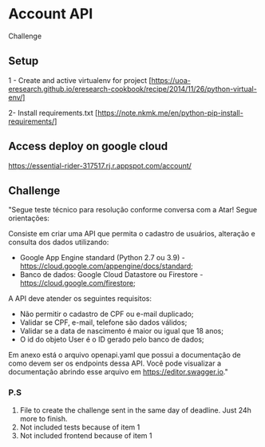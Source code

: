 # Account API
Challenge

## Setup

1 - Create and active virtualenv for project
[https://uoa-eresearch.github.io/eresearch-cookbook/recipe/2014/11/26/python-virtual-env/]

2- Install requirements.txt
[https://note.nkmk.me/en/python-pip-install-requirements/]

## Access deploy on google cloud
https://essential-rider-317517.rj.r.appspot.com/account/

## Challenge
"Segue teste técnico para resolução conforme conversa com a Atar!
Segue orientações:

Consiste em criar uma API que permita o cadastro de usuários, alteração e consulta dos dados utilizando:

- Google App Engine standard (Python 2.7 ou 3.9) - https://cloud.google.com/appengine/docs/standard;
- Banco de dados: Google Cloud Datastore ou Firestore - https://cloud.google.com/firestore;

A API deve atender os seguintes requisitos:
- Não permitir o cadastro de CPF ou e-mail duplicado;
- Validar se CPF, e-mail, telefone são dados válidos;
- Validar se a data de nascimento é maior ou igual que 18 anos;
- O id do objeto User é o ID gerado pelo banco de dados;

Em anexo está o arquivo openapi.yaml que possui a documentação de como devem ser os endpoints dessa API.
Você pode visualizar a documentação abrindo esse arquivo em https://editor.swagger.io."

###  P.S

 1. File to create the challenge sent in the same day of deadline. Just 24h more to finish.
 2. Not included tests because of item 1
 3. Not included frontend because of item 1
